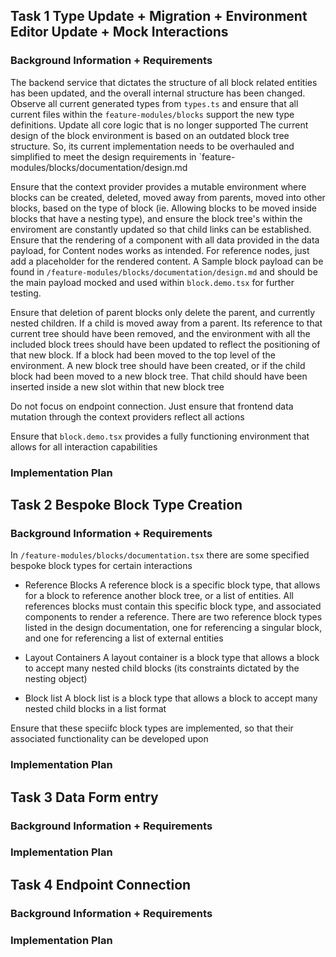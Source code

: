 ## Task 1 Type Update + Migration + Environment Editor Update + Mock Interactions

### Background Information + Requirements
The backend service that dictates the structure of all block related entities has been updated, and the overall internal structure has been changed. Observe all current generated types from `types.ts` and ensure that all current files within the `feature-modules/blocks` support the new type definitions. Update all core logic that is no longer supported
The current design of the block environment is based on an outdated block tree structure. So, its current implementation needs to be overhauled and simplified to meet the design requirements in `feature-modules/blocks/documentation/design.md

Ensure that the context provider provides a mutable environment where blocks can be created, deleted, moved away from parents, moved into other blocks, based on the type of block (ie. Allowing blocks to be moved inside blocks that have a nesting type), and ensure the block tree's within the enviroment are constantly updated
so that child links can be established.
Ensure that the rendering of a component with all data provided in the data payload, for Content nodes works as intended. For reference nodes, just add a placeholder for the rendered content. A Sample block payload can be found in `/feature-modules/blocks/documentation/design.md` and should be the main payload mocked and used
within `block.demo.tsx` for further testing.

Ensure that deletion of parent blocks only delete the parent, and currently nested children. If a child is moved away from a parent. Its reference to that current tree should have been removed, and the environment with all the included block trees should have been updated to reflect the positioning of that new block.
If a block had been moved to the top level of the environment. A new block tree should have been created, or if the child block had been moved to a new block tree. That child should have been inserted inside a new slot within that new block tree

Do not focus on endpoint connection. Just ensure that frontend data mutation through the context providers reflect all actions 

Ensure that `block.demo.tsx` provides a fully functioning environment that allows for all interaction capabilities

### Implementation Plan

## Task 2 Bespoke Block Type Creation

### Background Information + Requirements

In `/feature-modules/blocks/documentation.tsx` there are some specified bespoke block types for certain interactions
- Reference Blocks 
A reference block is a specific block type, that allows for a block to reference another block tree, or a list of entities.
All references blocks must contain this specific block type, and associated components to render a reference. There are two reference block types listed in the design documentation, one for referencing a singular block, and one for referencing a list of external entities

- Layout Containers
A layout container is a block type that allows a block to accept many nested child blocks (its constraints dictated by the nesting object) 

- Block list 
A block list is a block type that allows a block to accept many nested child blocks in a list format 

Ensure that these speciifc block types are implemented, so that their associated functionality can be developed upon



### Implementation Plan

## Task 3 Data Form entry

### Background Information + Requirements
### Implementation Plan

## Task 4 Endpoint Connection

### Background Information + Requirements
### Implementation Plan